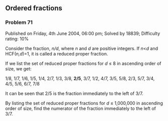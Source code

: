 Ordered fractions
-----------------

### Problem 71

Published on Friday, 4th June 2004, 06:00 pm; Solved by 18839;
Difficulty rating: 10%

Consider the fraction, *n/d*, where *n* and *d* are positive integers.
If *n*\<*d* and HCF(*n,d*)=1, it is called a reduced proper fraction.

If we list the set of reduced proper fractions for *d* ≤ 8 in ascending
order of size, we get:

1/8, 1/7, 1/6, 1/5, 1/4, 2/7, 1/3, 3/8, **2/5**, 3/7, 1/2, 4/7, 3/5,
5/8, 2/3, 5/7, 3/4, 4/5, 5/6, 6/7, 7/8

It can be seen that 2/5 is the fraction immediately to the left of 3/7.

By listing the set of reduced proper fractions for *d* ≤ 1,000,000 in
ascending order of size, find the numerator of the fraction immediately
to the left of 3/7.
